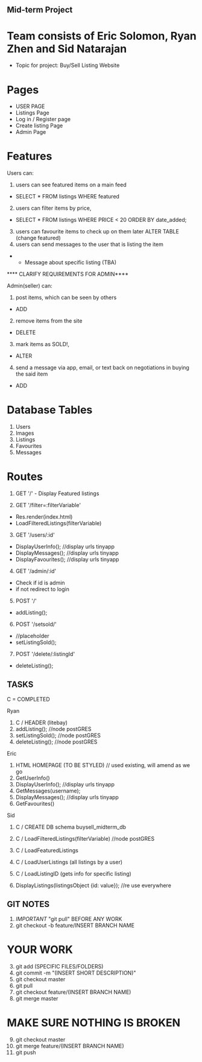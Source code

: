 ## Mid-term Project
# Team consists of Eric Solomon, Ryan Zhen and Sid Natarajan

- Topic for project: 
Buy/Sell Listing Website

# Pages

- USER PAGE
- Listings Page
- Log in / Register page
- Create listing Page
- Admin Page

# Features

Users can:
1. users can see featured items on a main feed
  - SELECT * FROM listings WHERE featured
2. users can filter items by price,
  - SELECT * FROM listings WHERE PRICE < 20 ORDER BY date_added;
3. users can favourite items to check up on them later
  ALTER TABLE (change featured)
4. users can send messages to the user that is listing the item

- - Message about specific listing (TBA) 

**** CLARIFY REQUIREMENTS FOR ADMIN****

Admin(seller) can:
1. post items, which can be seen by others
  - ADD 
2. remove items from the site
  - DELETE
3. mark items as SOLD!,
  - ALTER
4. send a message via app, email, or text back on negotiations in buying the said item 
  - ADD

# Database Tables

1. Users
2. Images
3. Listings
4. Favourites
5. Messages

# Routes

1. GET '/' - Display Featured listings

2. GET '/filter=:filterVariable'
  - Res.render(index.html)
  - LoadFilteredListings(filterVariable)

3. GET '/users/:id'
  - DisplayUserInfo(); //display urls tinyapp
  - DisplayMessages(); //display urls tinyapp
  - DisplayFavourites(); //display urls tinyapp

4. GET '/admin/:id'
  - Check if id is admin
  - if not redirect to login

5. POST '/'
  - addListing();

6. POST '/setsold/'
  - //placeholder
  - setListingSold();

7. POST '/delete/:listingId'
  - deleteListing();

## TASKS
C = COMPLETED

Ryan
1. C / HEADER (litebay)
2. addListing(); //node postGRES
3. setListingSold(); //node postGRES
4. deleteListing(); //node postGRES

Eric
1. HTML HOMEPAGE (TO BE STYLED) // used existing, will amend as we go
2. GetUserInfo()
3. DisplayUserInfo(); //display urls tinyapp
4. GetMessages(username);
5. DisplayMessages(); //display urls tinyapp
6. GetFavourites()

Sid
1. C / CREATE DB schema buysell_midterm_db
2. C / LoadFilteredListings(filterVariable) //node postGRES
3. C / LoadFeaturedListings
4. C / LoadUserListings (all listings by a user)
5. C / LoadListingID (gets info for specific listing)

6. DisplayListings(listingsObject {id: value}); //re use everywhere

## GIT NOTES
1. *IMPORTANT* "git pull" BEFORE ANY WORK
2. git checkout -b feature/INSERT BRANCH NAME
# YOUR WORK
3. git add (SPECIFIC FILES/FOLDERS)
4. git commit -m "(INSERT SHORT DESCRIPTION)"
5. git checkout master
6. git pull
7. git checkout feature/(INSERT BRANCH NAME)
8. git merge master
# MAKE SURE NOTHING IS BROKEN
9. git checkout master
10. git merge feature/(INSERT BRANCH NAME)
11. git push
